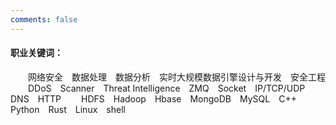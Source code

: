 ```yaml
---
comments: false
---
```



#### 职业关键词：

&emsp;&emsp;网络安全&emsp;数据处理&emsp;数据分析&emsp;实时大规模数据引擎设计与开发&emsp;安全工程
&emsp;&emsp;DDoS&emsp;Scanner&emsp;Threat Intelligence&emsp;ZMQ&emsp;Socket&emsp;IP/TCP/UDP&emsp;DNS&emsp;HTTP
&emsp;&emsp;HDFS&emsp;Hadoop&emsp;Hbase&emsp;MongoDB&emsp;MySQL&emsp;C++&emsp;Python&emsp;Rust&emsp;Linux&emsp;shell 



<!--

{% note info %} 

** [中文简历](/about/resume.zh.html) ** 

** [ Resume ](/about/resume.en.html) **

{% endnote %}

<iframe width="100%" height="800" class="share_self"  frameborder="0" scrolling="no" src="http://widget.weibo.com/weiboshow/index.php?language=&width=0&height=800&fansRow=2&ptype=1&speed=0&skin=5&isTitle=0&noborder=0&isWeibo=1&isFans=0&uid=1650470733&verifier=bdd78b05&dpc=1"></iframe>
-->


